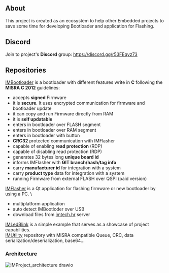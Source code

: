 ## About
This project is created as an ecosystem to help other Embedded projects to save some time for developing Bootloader and application for Flashing.

## Discord
Join to project's <b>Discord</b> group:
https://discord.gg/r53FEqvz73

## Repositories
[IMBootloader](https://github.com/IMProject/IMBootloader) is a bootloader with different features write in **C** following the **MISRA C 2012** guidelines:
- accepts <b>signed</b> Firmware
- it is <b>secure</b>. It uses encrypted communication for firmware and bootloader update
- it can copy and run Firmware directly from RAM
- it is  <b>self updatable </b>
- enters in bootloader over FLASH segment
- enters in bootloader over RAM segment
- enters in bootloader with button
- <b>CRC32</b> protected communication with IMFlasher
- capable of enabling <b>read protection</b> (RDP)
- capable of disabling read protection (RDP)
- generates 32 bytes long <b>unique board id</b>
- informs IMFlasher with  <b>GIT branch/hash/tag info</b>
- carry  <b>manufacturer id</b> for integration with a system
- carry <b>product type</b> data for integration with a system
- running Firmware from external FLASH over QSPI (paid version)


[IMFlasher](https://github.com/IMProject/IMFlasher) is a Qt application for flashing firmware or new bootloader by using a PC. \
- multiplatform application
- auto detect IMBootloder over USB
- download files from [imtech.hr](https://imtech.hr) server

[IMLedBlink](https://github.com/IMProject/IMLedBlink) is a simple example that serves as a showcase of project capabilities. \
[IMUtility](https://github.com/IMProject/IMUtility) repository with MISRA compatible Queue, CRC, data serialization/deserialization, base64... 


### Architecture
![IMProject_architecture drawio](https://user-images.githubusercontent.com/10188706/166161827-8685d38a-fb8c-4b8a-bcd6-eb103b810c17.png)
